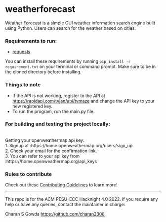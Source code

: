 # weatherforecast

Weather Forecast is a simple GUI weather information search engine built using Python. Users can search for the weather based on cities.

### Requirements to run:
- [requests](https://docs.python-requests.org/en/latest/)

You can install these requirements by running `pip install -r requirement.txt` on your terminal or command prompt. Make sure to be in the cloned directory before installing. 

### Things to note


- If the API is not working, register to the API at https://rapidapi.com/tvjan/api/tvmaze and change the API key to your new registered key.
- To run the program, run the main.py file.

### For building and testing the project locally:
<br>
Getting your openweathermap api key:
<br>
1. Signup at :https://home.openweathermap.org/users/sign_up<br>
2. Check your email for the confirmation link.<br>
3. You can refer to your api key from :https://home.openweathermap.org/api_keys<br>

### Rules to contribute

Check out these [Contributing Guidelines](https://github.com/charan2308/weatherforecast/blob/main/CONTRIBUTION.md) to learn more!

***
This repo is for the ACM PESU-ECC Hacknight 4.0 2022. If you require any help or have any queries, contact the maintainer in charge:

Charan S Gowda
https://github.com/charan2308
